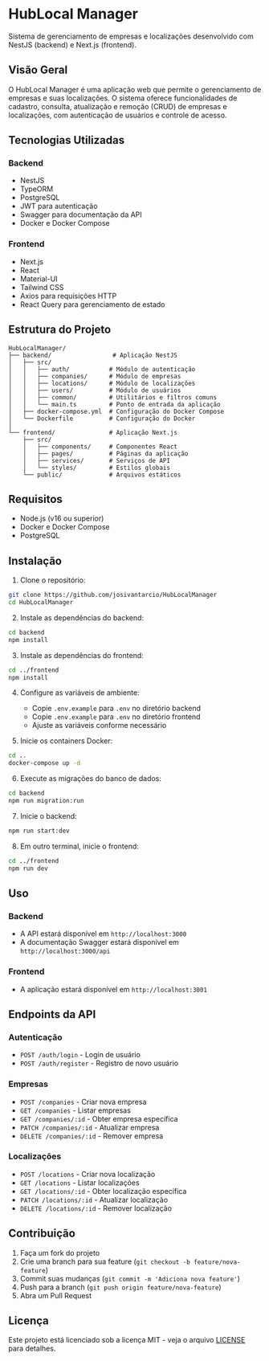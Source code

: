 # HubLocal Manager

Sistema de gerenciamento de empresas e localizações desenvolvido com NestJS (backend) e Next.js (frontend).

## Visão Geral

O HubLocal Manager é uma aplicação web que permite o gerenciamento de empresas e suas localizações. O sistema oferece funcionalidades de cadastro, consulta, atualização e remoção (CRUD) de empresas e localizações, com autenticação de usuários e controle de acesso.

## Tecnologias Utilizadas

### Backend
- NestJS
- TypeORM
- PostgreSQL
- JWT para autenticação
- Swagger para documentação da API
- Docker e Docker Compose

### Frontend
- Next.js
- React
- Material-UI
- Tailwind CSS
- Axios para requisições HTTP
- React Query para gerenciamento de estado

## Estrutura do Projeto

```
HubLocalManager/
├── backend/                 # Aplicação NestJS
│   ├── src/
│   │   ├── auth/           # Módulo de autenticação
│   │   ├── companies/      # Módulo de empresas
│   │   ├── locations/      # Módulo de localizações
│   │   ├── users/          # Módulo de usuários
│   │   ├── common/         # Utilitários e filtros comuns
│   │   └── main.ts         # Ponto de entrada da aplicação
│   ├── docker-compose.yml  # Configuração do Docker Compose
│   └── Dockerfile          # Configuração do Docker
│
└── frontend/               # Aplicação Next.js
    ├── src/
    │   ├── components/     # Componentes React
    │   ├── pages/          # Páginas da aplicação
    │   ├── services/       # Serviços de API
    │   └── styles/         # Estilos globais
    └── public/             # Arquivos estáticos
```

## Requisitos

- Node.js (v16 ou superior)
- Docker e Docker Compose
- PostgreSQL

## Instalação

1. Clone o repositório:
```bash
git clone https://github.com/josivantarcio/HubLocalManager
cd HubLocalManager
```

2. Instale as dependências do backend:
```bash
cd backend
npm install
```

3. Instale as dependências do frontend:
```bash
cd ../frontend
npm install
```

4. Configure as variáveis de ambiente:
   - Copie `.env.example` para `.env` no diretório backend
   - Copie `.env.example` para `.env` no diretório frontend
   - Ajuste as variáveis conforme necessário

5. Inicie os containers Docker:
```bash
cd ..
docker-compose up -d
```

6. Execute as migrações do banco de dados:
```bash
cd backend
npm run migration:run
```

7. Inicie o backend:
```bash
npm run start:dev
```

8. Em outro terminal, inicie o frontend:
```bash
cd ../frontend
npm run dev
```

## Uso

### Backend
- A API estará disponível em `http://localhost:3000`
- A documentação Swagger estará disponível em `http://localhost:3000/api`

### Frontend
- A aplicação estará disponível em `http://localhost:3001`

## Endpoints da API

### Autenticação
- `POST /auth/login` - Login de usuário
- `POST /auth/register` - Registro de novo usuário

### Empresas
- `POST /companies` - Criar nova empresa
- `GET /companies` - Listar empresas
- `GET /companies/:id` - Obter empresa específica
- `PATCH /companies/:id` - Atualizar empresa
- `DELETE /companies/:id` - Remover empresa

### Localizações
- `POST /locations` - Criar nova localização
- `GET /locations` - Listar localizações
- `GET /locations/:id` - Obter localização específica
- `PATCH /locations/:id` - Atualizar localização
- `DELETE /locations/:id` - Remover localização

## Contribuição

1. Faça um fork do projeto
2. Crie uma branch para sua feature (`git checkout -b feature/nova-feature`)
3. Commit suas mudanças (`git commit -m 'Adiciona nova feature'`)
4. Push para a branch (`git push origin feature/nova-feature`)
5. Abra um Pull Request

## Licença

Este projeto está licenciado sob a licença MIT - veja o arquivo [LICENSE](LICENSE) para detalhes. 